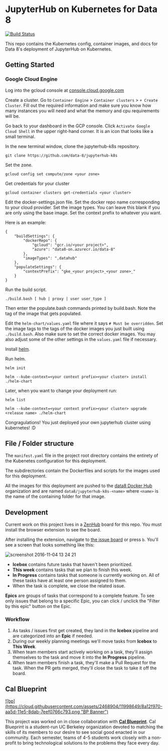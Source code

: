 JupyterHub on Kubernetes for Data 8
=======

[![Build Status](https://travis-ci.org/data-8/jupyterhub-k8s.svg?branch=master)](https://travis-ci.org/data-8/jupyterhub-k8s)

This repo contains the Kubernetes config, container images, and docs for Data
8's deployment of JupyterHub on Kubernetes.

Getting Started
-------

### Google Cloud Engine ###

Log into the gcloud console at [console.cloud.google.com](console.cloud.google.com/)

Create a cluster. Go to `Container Engine` > `Container clusters` > `+ Create Cluster`. Fill out the required information and make sure you know how many instances you will need and what the memory and cpu requirements will be.

Go back to your dashboard in the GCP console. Click `Activate Google Cloud Shell` in the upper right-hand corner. It is an icon that looks like a small terminal.

In the new terminal window, clone the jupyterhub-k8s repository.

```
git clone https://github.com/data-8/jupyterhub-k8s
```

Set the zone.
```
gcloud config set compute/zone <your zone>
```

Get credentials for your cluster
```
gcloud container clusters get-credentials <your cluster>
```

Edit the docker-settings.json file. Set the docker repo name corresponding to your cloud provider. Set the image types. You can leave this blank if you are only using the base image. Set the context prefix to whatever you want.

Here is an example:
```
{
    "buildSettings": {
        "dockerRepo": {
            "gcloud": "gcr.io/<your project>",
            "azure": "data8-on.azurecr.io/data-8"
        },
        "imageTypes": ",datahub"
    },
    "populateSettings": {
        "contextPrefix": "gke_<your project>_<your zone>_"
    }
}
```

Run the build script.
```
./build.bash [ hub | proxy | user user_type ]
```

Then enter the populate.bash commands printed by build.bash. Note the tag of the image that gets populated.

Edit the `helm-chart/values.yaml` file where it says `# Must be overridden`. Set the image tags to the tags of the docker images you just built using `./build.bash`. Also make sure to set the correct docker images. You may also adjust some of the other settings in the `values.yaml` file if necessary.

Install [helm](https://github.com/kubernetes/helm/blob/master/docs/install.md).

Run helm.
```
helm init

helm --kube-context=<your context prefix><your cluster> install ./helm-chart
```

Later, when you want to change your deployment run:
```
helm list

helm --kube-context=<your context prefix><your cluster> upgrade <release name> ./helm-chart
```

Congragulations! You just deployed your own jupyterhub cluster using kubernetes! :D



File / Folder structure
-------

The `manifest.yaml` file in the project root directory contains the entirety of
the Kubenetes configuration for this deployment.

The subdirectories contain the Dockerfiles and scripts for the images used for
this deployment.

All the images for this deployment are pushed to the [data8 Docker Hub][]
organization and are named `data8/jupyterhub-k8s-<name>` where `<name>` is the
name of the containing folder for that image.

[data8 Docker Hub]: http://hub.docker.com/r/data8/

Development
-------

Current work on this project lives in a [ZenHub][] board for this repo. You
must install the browser extension to see the board.

After installing the extension, navigate to [the issue board](#boards) or press
`b`. You'll see a screen that looks something like this:

![screenshot 2016-11-04 13 24 21](https://cloud.githubusercontent.com/assets/2468904/20021193/084bb660-a292-11e6-9720-10746f475746.png)

- **Icebox** contains future tasks that haven't been prioritized.
- **This week** contains tasks that we plan to finish this week.
- **In Progress** contains tasks that someone is currently working on. All of
  these tasks have at least one person assigned to them.
- When the task is complete, we close the related issue.

**Epics** are groups of tasks that correspond to a complete feature. To see
only issues that belong to a specific Epic, you can click / unclick the
"Filter by this epic" button on the Epic.

[ZenHub]: https://www.zenhub.com/

### Workflow

1. As tasks / issues first get created, they land in the **Icebox** pipeline
   and are categorized into an **Epic** if needed.
2. During our weekly planning meetings we'll move tasks from **Icebox** to
   **This Week**.
3. When team members start actively working on a task, they'll assign
   themselves to the task and move it into the **In Progress** pipeline.
4. When team members finish a task, they'll make a Pull Request for the task.
   When the PR gets merged, they'll close the task to take it off the board.

## Cal Blueprint

<a href="http://www.calblueprint.org/">
![bp](https://cloud.githubusercontent.com/assets/2468904/11998649/8a12f970-aa5d-11e5-8dab-7eef0766c793.png "BP Banner")
</a>

This project was worked on in close collaboration with
**[Cal Blueprint](http://www.calblueprint.org/)**.
Cal Blueprint is a student-run UC Berkeley organization devoted to matching
the skills of its members to our desire to see
social good enacted in our community. Each semester, teams of 4-5 students work
closely with a non-profit to bring technological solutions to the problems they
face every day.
